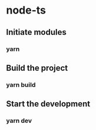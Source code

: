 # node-ts

## Initiate modules
### yarn 
## Build the project
### yarn build 
## Start the development
### yarn dev
